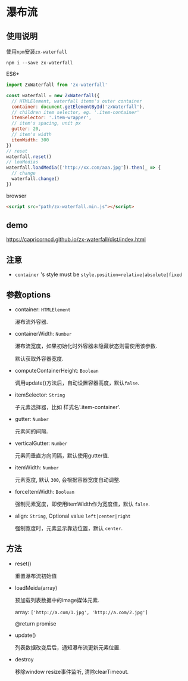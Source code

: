 # 瀑布流

## 使用说明

使用`npm`安装`zx-waterfall`

```
npm i --save zx-waterfall
```

ES6+

```javascript
import ZxWaterfall from 'zx-waterfall'

const waterfall = new ZxWaterfall({
  // HTMLElement, waterfall items's outer container
  container: document.getElementById('zxWaterfall'),
  // children item selector, eg. '.item-container'
  itemSelector: '.item-wrapper',
  // item's spacing, unit px
  gutter: 20,
  // item's width
  itemWidth: 300
})
// reset
waterfall.reset()
// loaMedias
waterfall.loadMedia(['http://xx.com/aaa.jpg']).then(_ => {
  // change
  waterfall.change()
})
```

browser

```html
<script src="path/zx-waterfall.min.js"></script>
```

## demo

https://capricorncd.github.io/zx-waterfall/dist/index.html

## 注意

* `container` 's style must be `style.position=relative|absolute|fixed`

## 参数options

* container: `HTMLElement`

  瀑布流外容器.

* containerWidth: `Number`

  瀑布流宽度，如果初始化时外容器未隐藏状态则需使用该参数.

  默认获取外容器宽度.

* computeContainerHeight: `Boolean`

  调用update()方法后，自动设置容器高度，默认`false`.


* itemSelector: `String`

  子元素选择器，比如 样式名'.item-container'.

* gutter: `Number`

  元素间的间隔.

* verticalGutter: `Number`

  元素间垂直方向间隔，默认使用gutter值.

* itemWidth: `Number`

  元素宽度, 默认 `300`, 会根据容器宽度自动调整.

* forceItemWidth: `Boolean`

  强制元素宽度，即使用itemWidth作为宽度值，默认 `false`.

* align: `String`, Optional value `left|center|right`

  强制宽度时，元素显示靠边位置，默认 `center`.

## 方法

* reset()

  重置瀑布流初始值

* loadMeida(array)

  预加载列表数据中的image媒体元素.

  array: `['http://a.com/1.jpg', 'http://a.com/2.jpg']`

  @return promise

* update()

  列表数据改变后后，通知瀑布流更新元素位置.

* destroy

  移除window resize事件监听, 清除clearTimeout.
